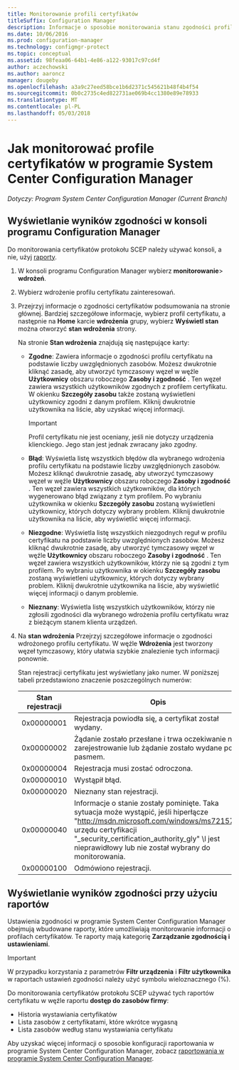 ```yaml
---
title: Monitorowanie profili certyfikatów
titleSuffix: Configuration Manager
description: Informacje o sposobie monitorowania stanu zgodności profilów certyfikatów w programie System Center Configuration Manager.
ms.date: 10/06/2016
ms.prod: configuration-manager
ms.technology: configmgr-protect
ms.topic: conceptual
ms.assetid: 98feaa06-64b1-4e86-a122-93017c97cd4f
author: aczechowski
ms.author: aaroncz
manager: dougeby
ms.openlocfilehash: a3a9c27eed58bce1b6d2371c545621b48f4b4f54
ms.sourcegitcommit: 0b0c2735c4ed822731ae069b4cc1380e89e78933
ms.translationtype: MT
ms.contentlocale: pl-PL
ms.lasthandoff: 05/03/2018
---
```

# <a name="how-to-monitor-certificate-profiles-in-system-center-configuration-manager"></a>Jak monitorować profile certyfikatów w programie System Center Configuration Manager

*Dotyczy: Program System Center Configuration Manager (Current Branch)*


##  <a name="view-compliance-results-in-the-configuration-manager-console"></a>Wyświetlanie wyników zgodności w konsoli programu Configuration Manager  

Do monitorowania certyfikatów protokołu SCEP należy używać konsoli, a nie, użyj [raporty](#view-compliance-results-by-using-reports). 

1.  W konsoli programu Configuration Manager wybierz **monitorowanie**>  **wdrożeń**.  

3.  Wybierz wdrożenie profilu certyfikatu zainteresowań.  

4.  Przejrzyj informacje o zgodności certyfikatów podsumowania na stronie głównej. Bardziej szczegółowe informacje, wybierz profil certyfikatu, a następnie na **Home** karcie **wdrożenia** grupy, wybierz **Wyświetl stan** można otworzyć **stan wdrożenia** strony.  

     Na stronie **Stan wdrożenia** znajdują się następujące karty:  

    -   **Zgodne**: Zawiera informacje o zgodności profilu certyfikatu na podstawie liczby uwzględnionych zasobów. Możesz dwukrotnie kliknąć zasadę, aby utworzyć tymczasowy węzeł w węźle **Użytkownicy** obszaru roboczego **Zasoby i zgodność** . Ten węzeł zawiera wszystkich użytkowników zgodnych z profilem certyfikatu. W okienku **Szczegóły zasobu** także zostaną wyświetleni użytkownicy zgodni z danym profilem. Kliknij dwukrotnie użytkownika na liście, aby uzyskać więcej informacji.  

        > [!IMPORTANT]  
        >  Profil certyfikatu nie jest oceniany, jeśli nie dotyczy urządzenia klienckiego. Jego stan jest jednak zwracany jako zgodny.  

    -   **Błąd**: Wyświetla listę wszystkich błędów dla wybranego wdrożenia profilu certyfikatu na podstawie liczby uwzględnionych zasobów. Możesz kliknąć dwukrotnie zasadę, aby utworzyć tymczasowy węzeł w węźle **Użytkownicy** obszaru roboczego **Zasoby i zgodność** . Ten węzeł zawiera wszystkich użytkowników, dla których wygenerowano błąd związany z tym profilem. Po wybraniu użytkownika w okienku **Szczegóły zasobu** zostaną wyświetleni użytkownicy, których dotyczy wybrany problem. Kliknij dwukrotnie użytkownika na liście, aby wyświetlić więcej informacji.  

    -   **Niezgodne**: Wyświetla listę wszystkich niezgodnych reguł w profilu certyfikatu na podstawie liczby uwzględnionych zasobów. Możesz kliknąć dwukrotnie zasadę, aby utworzyć tymczasowy węzeł w węźle **Użytkownicy** obszaru roboczego **Zasoby i zgodność** . Ten węzeł zawiera wszystkich użytkowników, którzy nie są zgodni z tym profilem. Po wybraniu użytkownika w okienku **Szczegóły zasobu** zostaną wyświetleni użytkownicy, których dotyczy wybrany problem. Kliknij dwukrotnie użytkownika na liście, aby wyświetlić więcej informacji o danym problemie.  

    -   **Nieznany**: Wyświetla listę wszystkich użytkowników, którzy nie zgłosili zgodności dla wybranego wdrożenia profilu certyfikatu wraz z bieżącym stanem klienta urządzeń.  

5.  Na **stan wdrożenia** Przejrzyj szczegółowe informacje o zgodności wdrożonego profilu certyfikatu. W węźle **Wdrożenia** jest tworzony węzeł tymczasowy, który ułatwia szybkie znalezienie tych informacji ponownie.  

     Stan rejestracji certyfikatu jest wyświetlany jako numer. W poniższej tabeli przedstawiono znaczenie poszczególnych numerów:  

    |Stan rejestracji|Opis|  
    |-----------------------|-----------------|  
    |0x00000001|Rejestracja powiodła się, a certyfikat został wydany.|  
    |0x00000002|Żądanie zostało przesłane i trwa oczekiwanie na zarejestrowanie lub żądanie zostało wydane poza pasmem.|  
    |0x00000004|Rejestracja musi zostać odroczona.|  
    |0x00000010|Wystąpił błąd.|  
    |0x00000020|Nieznany stan rejestracji.|  
    |0x00000040|Informacje o stanie zostały pominięte. Taka sytuacja może wystąpić, jeśli hiperłącze "http://msdn.microsoft.com/windows/ms721572" urzędu certyfikacji "_security_certification_authority_gly" \l jest nieprawidłowy lub nie został wybrany do monitorowania.|  
    |0x00000100|Odmówiono rejestracji.|  

##  <a name="view-compliance-results-by-using-reports"></a>Wyświetlanie wyników zgodności przy użyciu raportów

 Ustawienia zgodności w programie System Center Configuration Manager obejmują wbudowane raporty, które umożliwiają monitorowanie informacji o profilach certyfikatów. Te raporty mają kategorię **Zarządzanie zgodnością i ustawieniami**.  

> [!IMPORTANT]  
>  W przypadku korzystania z parametrów **Filtr urządzenia** i **Filtr użytkownika** w raportach ustawień zgodności należy użyć symbolu wieloznacznego (%).  

Do monitorowania certyfikatów protokołu SCEP używać tych raportów certyfikatu w węźle raportu **dostęp do zasobów firmy**:  

 -   Historia wystawiania certyfikatów  
 -   Lista zasobów z certyfikatami, które wkrótce wygasną  
 -   Lista zasobów według stanu wystawiania certyfikatu  



 Aby uzyskać więcej informacji o sposobie konfiguracji raportowania w programie System Center Configuration Manager, zobacz [raportowania w programie System Center Configuration Manager](../../core/servers/manage/reporting.md).  
